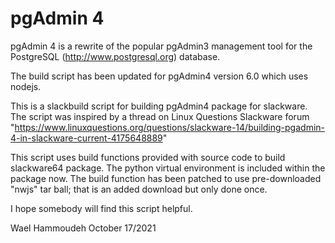 pgAdmin 4
=========

pgAdmin 4 is a rewrite of the popular pgAdmin3 management tool for the
PostgreSQL (http://www.postgresql.org) database. 

The build script has been updated for pgAdmin4 version 6.0 which uses nodejs.

This is a slackbuild script for building pgAdmin4 package for slackware.
The script was inspired by a thread on Linux Questions Slackware forum
"https://www.linuxquestions.org/questions/slackware-14/building-pgadmin-4-in-slackware-current-4175648889"
 
This script uses build functions provided with source code to build slackware64 package.
The python virtual environment is included within the package now. The build function
has been patched to use pre-downloaded "nwjs" tar ball; that is an added download but
only done once.

I hope somebody will find this script helpful.

Wael Hammoudeh
October 17/2021
